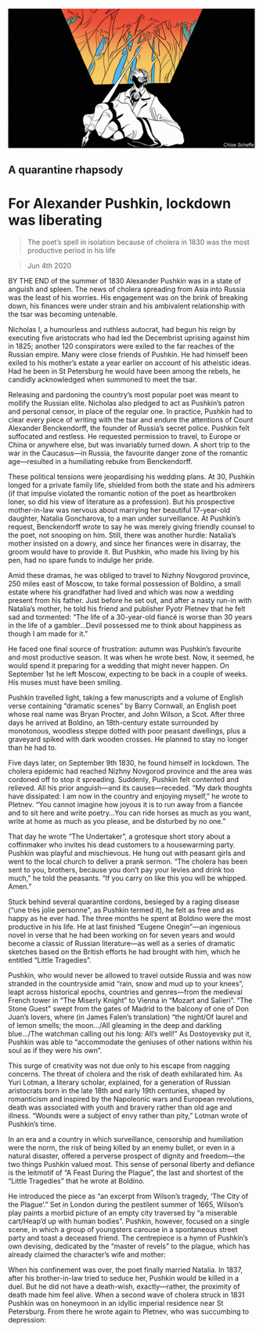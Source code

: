 ![](./images/20200606_BKD001_0.jpg)

## A quarantine rhapsody

# For Alexander Pushkin, lockdown was liberating

> The poet’s spell in isolation because of cholera in 1830 was the most productive period in his life

> Jun 4th 2020

BY THE END of the summer of 1830 Alexander Pushkin was in a state of anguish and spleen. The news of cholera spreading from Asia into Russia was the least of his worries. His engagement was on the brink of breaking down, his finances were under strain and his ambivalent relationship with the tsar was becoming untenable.

Nicholas I, a humourless and ruthless autocrat, had begun his reign by executing five aristocrats who had led the Decembrist uprising against him in 1825; another 120 conspirators were exiled to the far reaches of the Russian empire. Many were close friends of Pushkin. He had himself been exiled to his mother’s estate a year earlier on account of his atheistic ideas. Had he been in St Petersburg he would have been among the rebels, he candidly acknowledged when summoned to meet the tsar.

Releasing and pardoning the country’s most popular poet was meant to mollify the Russian elite. Nicholas also pledged to act as Pushkin’s patron and personal censor, in place of the regular one. In practice, Pushkin had to clear every piece of writing with the tsar and endure the attentions of Count Alexander Benckendorff, the founder of Russia’s secret police. Pushkin felt suffocated and restless. He requested permission to travel, to Europe or China or anywhere else, but was invariably turned down. A short trip to the war in the Caucasus—in Russia, the favourite danger zone of the romantic age—resulted in a humiliating rebuke from Benckendorff.

These political tensions were jeopardising his wedding plans. At 30, Pushkin longed for a private family life, shielded from both the state and his admirers (if that impulse violated the romantic notion of the poet as heartbroken loner, so did his view of literature as a profession). But his prospective mother-in-law was nervous about marrying her beautiful 17-year-old daughter, Natalia Goncharova, to a man under surveillance. At Pushkin’s request, Benckendorff wrote to say he was merely giving friendly counsel to the poet, not snooping on him. Still, there was another hurdle: Natalia’s mother insisted on a dowry, and since her finances were in disarray, the groom would have to provide it. But Pushkin, who made his living by his pen, had no spare funds to indulge her pride.

Amid these dramas, he was obliged to travel to Nizhny Novgorod province, 250 miles east of Moscow, to take formal possession of Boldino, a small estate where his grandfather had lived and which was now a wedding present from his father. Just before he set out, and after a nasty run-in with Natalia’s mother, he told his friend and publisher Pyotr Pletnev that he felt sad and tormented: “The life of a 30-year-old fiancé is worse than 30 years in the life of a gambler…Devil possessed me to think about happiness as though I am made for it.”

He faced one final source of frustration: autumn was Pushkin’s favourite and most productive season. It was when he wrote best. Now, it seemed, he would spend it preparing for a wedding that might never happen. On September 1st he left Moscow, expecting to be back in a couple of weeks. His muses must have been smiling.

Pushkin travelled light, taking a few manuscripts and a volume of English verse containing “dramatic scenes” by Barry Cornwall, an English poet whose real name was Bryan Procter, and John Wilson, a Scot. After three days he arrived at Boldino, an 18th-century estate surrounded by monotonous, woodless steppe dotted with poor peasant dwellings, plus a graveyard spiked with dark wooden crosses. He planned to stay no longer than he had to.

Five days later, on September 9th 1830, he found himself in lockdown. The cholera epidemic had reached Nizhny Novgorod province and the area was cordoned off to stop it spreading. Suddenly, Pushkin felt contented and relieved. All his prior anguish—and its causes—receded. “My dark thoughts have dissipated: I am now in the country and enjoying myself,” he wrote to Pletnev. “You cannot imagine how joyous it is to run away from a fiancée and to sit here and write poetry…You can ride horses as much as you want, write at home as much as you please, and be disturbed by no one.”

That day he wrote “The Undertaker”, a grotesque short story about a coffinmaker who invites his dead customers to a housewarming party. Pushkin was playful and mischievous. He hung out with peasant girls and went to the local church to deliver a prank sermon. “The cholera has been sent to you, brothers, because you don’t pay your levies and drink too much,” he told the peasants. “If you carry on like this you will be whipped. Amen.”

Stuck behind several quarantine cordons, besieged by a raging disease (“une très jolie personne”, as Pushkin termed it), he felt as free and as happy as he ever had. The three months he spent at Boldino were the most productive in his life. He at last finished “Eugene Onegin”—an ingenious novel in verse that he had been working on for seven years and would become a classic of Russian literature—as well as a series of dramatic sketches based on the British efforts he had brought with him, which he entitled “Little Tragedies”.

Pushkin, who would never be allowed to travel outside Russia and was now stranded in the countryside amid “rain, snow and mud up to your knees”, leapt across historical epochs, countries and genres—from the medieval French tower in “The Miserly Knight” to Vienna in “Mozart and Salieri”. “The Stone Guest” swept from the gates of Madrid to the balcony of one of Don Juan’s lovers, where (in James Falen’s translation) “the night/Of laurel and of lemon smells; the moon…/All gleaming in the deep and darkling blue…/The watchman calling out his long: All’s well!” As Dostoyevsky put it, Pushkin was able to “accommodate the geniuses of other nations within his soul as if they were his own”.

This surge of creativity was not due only to his escape from nagging concerns. The threat of cholera and the risk of death exhilarated him. As Yuri Lotman, a literary scholar, explained, for a generation of Russian aristocrats born in the late 18th and early 19th centuries, shaped by romanticism and inspired by the Napoleonic wars and European revolutions, death was associated with youth and bravery rather than old age and illness. “Wounds were a subject of envy rather than pity,” Lotman wrote of Pushkin’s time.

In an era and a country in which surveillance, censorship and humiliation were the norm, the risk of being killed by an enemy bullet, or even in a natural disaster, offered a perverse prospect of dignity and freedom—the two things Pushkin valued most. This sense of personal liberty and defiance is the leitmotif of “A Feast During the Plague”, the last and shortest of the “Little Tragedies” that he wrote at Boldino.

He introduced the piece as “an excerpt from Wilson’s tragedy, ‘The City of the Plague’.” Set in London during the pestilent summer of 1665, Wilson’s play paints a morbid picture of an empty city traversed by “a miserable cart/Heap’d up with human bodies”. Pushkin, however, focused on a single scene, in which a group of youngsters carouse in a spontaneous street party and toast a deceased friend. The centrepiece is a hymn of Pushkin’s own devising, dedicated by the “master of revels” to the plague, which has already claimed the character’s wife and mother:

When his confinement was over, the poet finally married Natalia. In 1837, after his brother-in-law tried to seduce her, Pushkin would be killed in a duel. But he did not have a death-wish, exactly—rather, the proximity of death made him feel alive. When a second wave of cholera struck in 1831 Pushkin was on honeymoon in an idyllic imperial residence near St Petersburg. From there he wrote again to Pletnev, who was succumbing to depression: